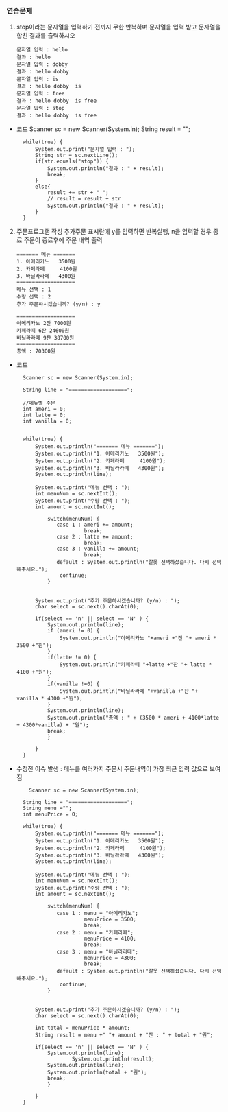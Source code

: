 ### 연습문제

1.  stop이라는 문자열을 입력하기 전까지 무한 반복하며 문자열을 입력 받고 문자열을 합친 결과를 출력하시오

        문자열 입력 : hello
        결과 : hello 
        문자열 입력 : dobby 
        결과 : hello dobby  
        문자열 입력 : is
        결과 : hello dobby  is 
        문자열 입력 : free
        결과 : hello dobby  is free 
        문자열 입력 : stop
        결과 : hello dobby  is free 

- 코드
        Scanner sc = new Scanner(System.in);
        String result = "";

        while(true) {
        	System.out.print("문자열 입력 : ");
        	String str = sc.nextLine();
        	if(str.equals("stop")) {
        		System.out.println("결과 : " + result);
        		break;
        	}
        	else{
        		result += str + " ";
                // result = result + str
        		System.out.println("결과 : " + result);
        	}
        }

2.  주문프로그램 작성
    추가주문 표시란에 y를 입력하면 반복실행, n을 입력할 경우 종료
    주문이 종료후에 주문 내역 출력

        ======= 메뉴 =======
        1. 아메리카노   3500원
        2. 카페라떼     4100원
        3. 바닐라라떼   4300원
        ===================
        메뉴 선택 : 1
        수량 선택 : 2
        추가 주문하시겠습니까? (y/n) : y

        ===================
        아메리카노 2잔 7000원
        카페라떼 6잔 24600원
        바닐라라떼 9잔 38700원
        ===================
        총액 : 70300원

- 코드

        Scanner sc = new Scanner(System.in);

        String line = "===================";

        //메뉴별 주문
        int ameri = 0;
        int latte = 0;
        int vanilla = 0;


        while(true) {
        	System.out.println("======= 메뉴 =======");
        	System.out.println("1. 아메리카노   3500원");
        	System.out.println("2. 카페라떼     4100원");
        	System.out.println("3. 바닐라라떼   4300원");
        	System.out.println(line);

        	System.out.print("메뉴 선택 : ");
        	int menuNum = sc.nextInt();
        	System.out.print("수량 선택 : ");
        	int amount = sc.nextInt();

        		switch(menuNum) {
        		   case 1 : ameri += amount;
        		   			break;
        		   case 2 : latte += amount;
          					break;
        		   case 3 : vanilla += amount;
        					break;
        		   default : System.out.println("잘못 선택하셨습니다. 다시 선택해주세요.");
        		   	continue;
        		}


        	System.out.print("추가 주문하시겠습니까? (y/n) : ");
        	char select = sc.next().charAt(0);

        	if(select == 'n' || select == 'N' ) {
        		System.out.println(line);
        		if (ameri != 0) {
        			System.out.println("아메리카노 "+ameri +"잔 "+ ameri * 3500 +"원");
        		}
        		if(latte != 0) {
        			System.out.println("카페라떼 "+latte +"잔 "+ latte * 4100 +"원");
        		}
        		if(vanilla !=0) {
        			System.out.println("바닐라라떼 "+vanilla +"잔 "+ vanilla * 4300 +"원");
        		}
        		System.out.println(line);
        		System.out.println("총액 : " + (3500 * ameri + 4100*latte + 4300*vanilla) + "원");
        		break;
        		}

        	}
        }

- 수정전
  이슈 발생 : 메뉴를 여러가지 주문시 주문내역이 가장 최근 입력 값으로 보여짐

          Scanner sc = new Scanner(System.in);

        String line = "===================";
        String menu ="";
        int menuPrice = 0;

        while(true) {
        	System.out.println("======= 메뉴 =======");
        	System.out.println("1. 아메리카노   3500원");
        	System.out.println("2. 카페라떼     4100원");
        	System.out.println("3. 바닐라라떼   4300원");
        	System.out.println(line);

        	System.out.print("메뉴 선택 : ");
        	int menuNum = sc.nextInt();
        	System.out.print("수량 선택 : ");
        	int amount = sc.nextInt();

        		switch(menuNum) {
        		   case 1 : menu = "아메리카노";
        		   			menuPrice = 3500;
        		   			break;
        		   case 2 : menu = "카페라떼";
         					menuPrice = 4100;
          					break;
        		   case 3 : menu = "바닐라라떼";
        					menuPrice = 4300;
        					break;
        		   default : System.out.println("잘못 선택하셨습니다. 다시 선택해주세요.");
        		   	continue;
        		}


        	System.out.print("추가 주문하시겠습니까? (y/n) : ");
        	char select = sc.next().charAt(0);

        	int total = menuPrice * amount;
        	String result = menu +" "+ amount + "잔 : " + total + "원";

        	if(select == 'n' || select == 'N' ) {
        		System.out.println(line);
                        System.out.println(result);
        		System.out.println(line);
        		System.out.println(total + "원");
        		break;
        		}

        	}
        }
